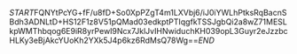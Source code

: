 $START$FQNYtPcYG+fF/u8fD+So0XpPZgT4m1LXVbj6/iJ0iYWLhPtksRqBacnSBdh3ADNLtD+HS12F1z8V51pQMad03edkptPTIqgfkTSSJgbQi2a8wZ71MESLkpWMThbqog6E9iR8yrPewI9Ncx7JklJvIHNwiduchKH039opL3Guyr2eJzzbcHLKy3eBjAkcYUoKh2YXk5J4p6kz6RdMsQ78Wg==$END$
